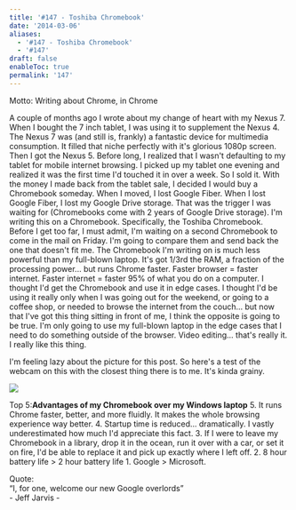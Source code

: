 ```yaml
---
title: '#147 - Toshiba Chromebook'
date: '2014-03-06'
aliases:
  - '#147 - Toshiba Chromebook'
  - '#147'
draft: false
enableToc: true
permalink: '147'
---
```


Motto: Writing about Chrome, in Chrome

  
A couple of months ago I wrote about my change of heart with my Nexus 7\. When I bought the 7 inch tablet, I was using it to supplement the Nexus 4\. The Nexus 7 was (and still is, frankly) a fantastic device for multimedia consumption. It filled that niche perfectly with it's glorious 1080p screen. Then I got the Nexus 5\. Before long, I realized that I wasn't defaulting to my tablet for mobile internet browsing. I picked up my tablet one evening and realized it was the first time I'd touched it in over a week. So I sold it. With the money I made back from the tablet sale, I decided I would buy a Chromebook someday. When I moved, I lost Google Fiber. When I lost Google Fiber, I lost my Google Drive storage. That was the trigger I was waiting for (Chromebooks come with 2 years of Google Drive storage). I'm writing this on a Chromebook. Specifically, the Toshiba Chromebook. Before I get too far, I must admit, I'm waiting on a second Chromebook to come in the mail on Friday. I'm going to compare them and send back the one that doesn't fit me. The Chromebook I'm writing on is much less powerful than my full-blown laptop. It's got 1/3rd the RAM, a fraction of the processing power... but runs Chrome faster. Faster browser = faster internet. Faster internet = faster 95% of what you do on a computer. I thought I'd get the Chromebook and use it in edge cases. I thought I'd be using it really only when I was going out for the weekend, or going to a coffee shop, or needed to browse the internet from the couch... but now that I've got this thing sitting in front of me, I think the opposite is going to be true. I'm only going to use my full-blown laptop in the edge cases that I need to do something outside of the browser. Video editing... that's really it. I really like this thing.  
  
I'm feeling lazy about the picture for this post. So here's a test of the webcam on this with the closest thing there is to me. It's kinda grainy.  
  
[![](assets/147-1.jpg)](http://1.bp.blogspot.com/-V7Ma82vEn1M/UxkaLSvKSPI/AAAAAAABJ8U/Iw1Pzx0hfvk/s1600/Mar+6,+2014+7:00:24+PM.jpg)
  
  
Top 5:**Advantages of my Chromebook over my Windows laptop** 5\. It runs Chrome faster, better, and more fluidly. It makes the whole browsing experience way better. 4\. Startup time is reduced... dramatically. I vastly underestimated how much I'd appreciate this fact. 3\. If I were to leave my Chromebook in a library, drop it in the ocean, run it over with a car, or set it on fire, I'd be able to replace it and pick up exactly where I left off. 2\. 8 hour battery life > 2 hour battery life 1\. Google > Microsoft.

  
Quote:   
“I, for one, welcome our new Google overlords”  
\- Jeff Jarvis -
